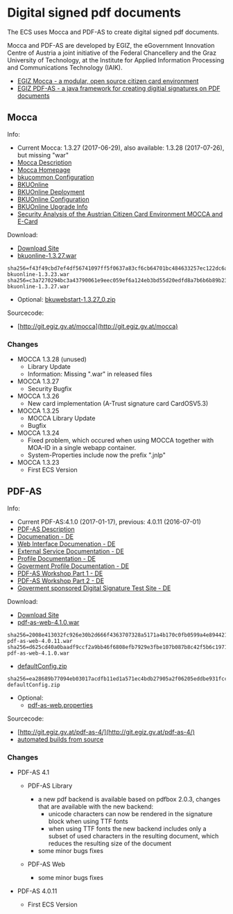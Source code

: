 # Digital signed pdf documents

The ECS uses Mocca and PDF-AS to create digital signed pdf documents.

Mocca and PDF-AS are developed by EGIZ, the eGovernment Innovation Centre of Austria a joint initiative of the Federal Chancellery and the Graz University of Technology, at the Institute for Applied Information Processing and Communications Technology (IAIK).

* [EGIZ Mocca - a modular, open source citizen card environment](http://www.egiz.gv.at/en/schwerpunkte/9-MOCCA)
* [EGIZ PDF-AS - a java framework for creating digitial signatures on PDF documents](http://www.egiz.gv.at/en/schwerpunkte/16-pdf-as)

## Mocca

Info:
  * Current Mocca: 1.3.27 (2017-06-29), also available: 1.3.28 (2017-07-26), but missing "war"
  * [Mocca Description](https://joinup.ec.europa.eu/software/mocca/description)
  * [Mocca Homepage](https://joinup.ec.europa.eu/site/mocca/index.html)
  * [bkucommon Configuration](https://joinup.ec.europa.eu/site/mocca/bkucommon/configuration.html)
  * [BKUOnline](https://joinup.ec.europa.eu/site/mocca/BKUOnline/)
  * [BKUOnline Deployment](https://joinup.ec.europa.eu/site/mocca/BKUOnline/deployment.html)
  * [BKUOnline Configuration](https://joinup.ec.europa.eu/site/mocca/BKUOnline/configuration.html)
  * [BKUOnline Upgrade Info](https://joinup.ec.europa.eu/site/mocca/BKUOnline/upgrade13.html)
  * [Security Analysis of the Austrian Citizen Card Environment MOCCA and E-Card](https://www.auto.tuwien.ac.at/bib/pdf_TR/TR0174.pdf)

Download:
  * [Download Site](https://joinup.ec.europa.eu/site/mocca)
  * [bkuonline-1.3.27.war](https://joinup.ec.europa.eu/system/files/project/bkuonline-1.3.27.war)

```
sha256=f43f49cbd7ef4df56741097ff5f0637a83cf6cb64701bc484633257ec122dc6a  bkuonline-1.3.23.war
sha256=c3a7270294bc3a43790061e9eec059ef6a124eb3bd55d20edfd8a7b6b6b89b23  bkuonline-1.3.27.war
```
  * Optional: [bkuwebstart-1.3.27_0.zip](https://joinup.ec.europa.eu/system/files/project/bkuwebstart-1.3.27_0.zip)

Sourcecode:
  * [http://git.egiz.gv.at/mocca](http://git.egiz.gv.at/mocca)

### Changes

* MOCCA 1.3.28 (unused)
  * Library Update
  * Information: Missing ".war" in released files
* MOCCA 1.3.27
  * Security Bugfix
* MOCCA 1.3.26
  * New card implementation (A-Trust signature card CardOSV5.3)
* MOCCA 1.3.25
  * MOCCA Library Update
  * Bugfix
* MOCCA 1.3.24
  * Fixed problem, which occured when using MOCCA together with MOA-ID in a single webapp container.
  * System-Properties include now the prefix ".jnlp"
* MOCCA 1.3.23
  * First ECS Version

## PDF-AS

Info:
  * Current PDF-AS:4.1.0 (2017-01-17), previous: 4.0.11 (2016-07-01)
  * [PDF-AS Description](https://joinup.ec.europa.eu/software/pdf-as/description)
  * [Documenation - DE](https://joinup.ec.europa.eu/site/pdf-as/releases/4.0.11/docs/PDFAS4_Dokumentation.pdf)
  * [Web Interface Documenation - DE](https://joinup.ec.europa.eu/site/pdf-as/releases/4.0.11/docs/PDFAS4_WebDokumentation.pdf)
  * [External Service Documentation - DE](https://joinup.ec.europa.eu/site/pdf-as/releases/4.0.11/docs/AnbindungExterneWebanwendung.pdf)
  * [Profile Documentation -  DE](https://joinup.ec.europa.eu/site/pdf-as/releases/4.0.11/docs/PDFAS4_Profile_Dokumentation.pdf)
  * [Goverment Profile Documentation - DE](https://www.ref.gv.at/uploads/media/Layout_Amtssignatur_las_2-0-1_20140610.pdf)
  * [PDF-AS Workshop Part 1 - DE](http://demo.egiz.gv.at/padesWorkshop/20141209%20Signatur-Workshop-PDF-AS-4.0-Hands-On%20Teil1.pdf)
  * [PDF-AS Workshop Part 2 - DE](http://demo.egiz.gv.at/padesWorkshop/20141209%20Signatur-Workshop-PDF-AS-4.0-Hands-On%20Teil2.pdf)
  * [Goverment sponsored Digital Signature Test Site - DE](https://www.buergerkarte.at/einfach-signieren/)

Download:
  * [Download Site](https://joinup.ec.europa.eu/site/pdf-as/releases/4.1.0/)
  * [pdf-as-web-4.1.0.war](https://joinup.ec.europa.eu/site/pdf-as/releases/4.1.0/pdf-as-web-4.1.0.war)
```
sha256=2008e413032fc926e30b2d666f4363707328a5171a4b170c0fb0599a4e894421  pdf-as-web-4.0.11.war
sha256=d625cd40a0baadf9ccf2a9bb46f6808efb7929e3fbe107b087b8c42f5b6c1971  pdf-as-web-4.1.0.war
```
  * [defaultConfig.zip](https://joinup.ec.europa.eu/site/pdf-as/releases/4.1.0/cfg/defaultConfig.zip) 
```
sha256=ea28689b77094eb03017acdfb11ed1a571ec4bdb27905a2f06205eddbe931fcc defaultConfig.zip
```
  * Optional:
    * [pdf-as-web.properties](https://joinup.ec.europa.eu/site/pdf-as/releases/4.1.0/cfg/pdf-as-web.properties)
    

Sourcecode:
  * [http://git.egiz.gv.at/pdf-as-4/](http://git.egiz.gv.at/pdf-as-4/)
  * [automated builds from source](https://joinup.ec.europa.eu/site/pdf-as/maven/at/gv/egiz/pdfas/)

### Changes

* PDF-AS 4.1

  * PDF-AS Library
    * a new pdf backend is available based on pdfbox 2.0.3, changes that are available with the new backend:
      * unicode characters can now be rendered in the signature block when using TTF fonts
      * when using TTF fonts the new backend includes only a subset of used characters in the resulting document, which reduces the resulting size of the document
    * some minor bugs fixes

  * PDF-AS Web
    * some minor bugs fixes

* PDF-AS 4.0.11
  * First ECS Version

